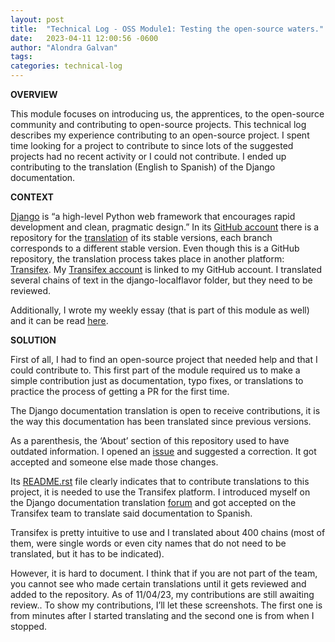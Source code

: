 ```yaml
---
layout: post
title:  "Technical Log - OSS Module1: Testing the open-source waters."
date:   2023-04-11 12:00:56 -0600
author: "Alondra Galvan"
tags:
categories: technical-log
---
```


**OVERVIEW**

This module focuses on introducing us, the apprentices, to the open-source community and contributing to open-source projects. This technical log describes my experience contributing to an open-source project. I spent time looking for a project to contribute to since lots of the suggested projects had no recent activity or I could not contribute. I ended up contributing to the translation (English to Spanish) of the Django documentation.


**CONTEXT**

[Django](https://www.djangoproject.com/) is “a high-level Python web framework that encourages rapid development and clean, pragmatic design.” In its [GitHub account](https://github.com/django) there is a repository for the [translation](https://github.com/django/django-docs-translations) of its stable versions, each branch corresponds to a different stable version. Even though this is a GitHub repository, the translation process takes place in another platform: [Transifex](https://explore.transifex.com/). My [Transifex account](https://app.transifex.com/user/profile/alondra/) is linked to my GitHub account. I translated several chains of text in the django-localflavor folder, but they need to be reviewed. 

Additionally, I wrote my weekly essay (that is part of this module as well) and it can be read [here](https://alond-ra.github.io/github.io/weekly-essay/2023/04/10/Week-12.html).


**SOLUTION**

First of all, I had to find an open-source project that needed help and that I could contribute to. This first part of the module required us to make a simple contribution just as documentation, typo fixes, or translations to practice the process of getting a PR for the first time.

The Django documentation translation is open to receive contributions, it is the way this documentation has been translated since previous versions. 

As a parenthesis, the ‘About’ section of this repository used to have outdated information. I opened an [issue](https://github.com/django/django-docs-translations/issues/37) and suggested a correction. It got accepted and someone else made those changes. 

Its [README.rst](https://github.com/django/django-docs-translations#readme) file clearly indicates that to contribute translations to this project, it is needed to use the Transifex platform. I introduced myself on the Django documentation translation [forum](https://forum.djangoproject.com/c/internals/i18n/14) and got accepted on the Transifex team to translate said documentation to Spanish. 

Transifex is pretty intuitive to use and I translated about 400 chains (most of them, were single words or even city names that do not need to be translated, but it has to be indicated). 

However, it is hard to document. I think that if you are not part of the team, you cannot see who made certain translations until it gets reviewed and added to the repository. As of 11/04/23, my contributions are still awaiting review.. To show my contributions, I’ll let these screenshots. The first one is from minutes after I started translating and the second one is from when I stopped.
